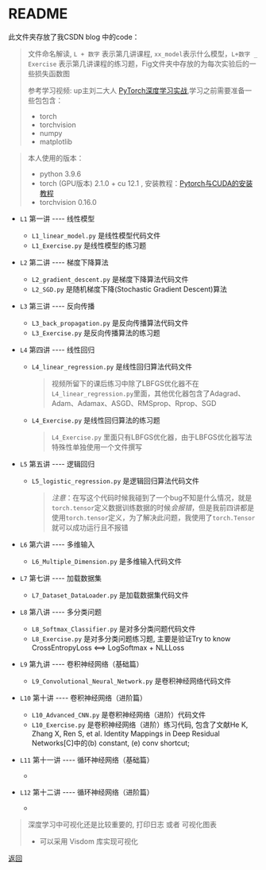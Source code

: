 # README

 此文件夹存放了我CSDN blog 中的code：
> 文件命名解读, `L + 数字` 表示第几讲课程, `xx_model`表示什么模型，`L+数字 _ Exercise` 表示第几讲课程的练习题，Fig文件夹中存放的为每次实验后的一些损失函数图
> 
> 参考学习视频: up主刘二大人 [PyTorch深度学习实战](https://www.bilibili.com/video/BV1Y7411d7Ys/?spm_id_from=333.999.0.0),学习之前需要准备一些包包含：
> - torch
> - torchvision
> - numpy
> - matplotlib

> 本人使用的版本：
> - python 3.9.6
> - torch (GPU版本) 2.1.0 + cu 12.1 , 安装教程：[Pytorch与CUDA的安装教程](https://blog.csdn.net/CDL_LuFei/article/details/124012894)
> - torchvision 0.16.0
> 
- `L1` 第一讲 ---- 线性模型
  - `L1_linear_model.py` 是线性模型代码文件
  - `L1_Exercise.py` 是线性模型的练习题
- `L2` 第二讲 ---- 梯度下降算法
  - `L2_gradient_descent.py` 是梯度下降算法代码文件
  - `L2_SGD.py` 是随机梯度下降(Stochastic Gradient Descent)算法
- `L3` 第三讲 ---- 反向传播
  - `L3_back_propagation.py` 是反向传播算法代码文件
  - `L3_Exercise.py` 是反向传播算法的练习题
- `L4` 第四讲 ---- 线性回归
  - `L4_linear_regression.py` 是线性回归算法代码文件
    > 视频所留下的课后练习中除了LBFGS优化器不在`L4_linear_regression.py`里面，其他优化器包含了Adagrad、Adam、Adamax、ASGD、RMSprop、Rprop、SGD
  - `L4_Exercise.py` 是线性回归算法的练习题
    > `L4_Exercise.py` 里面只有LBFGS优化器，由于LBFGS优化器写法特殊性单独使用一个文件撰写
- `L5` 第五讲 ---- 逻辑回归
  - `L5_logistic_regression.py` 是逻辑回归算法代码文件
    > *注意*：在写这个代码时候我碰到了一个bug不知是什么情况，就是`torch.tensor`定义数据训练数据的时候*会报错*，但是我前四讲都是使用`torch.tensor`定义，为了解决此问题，我使用了`torch.Tensor`就可以成功运行且不报错
- `L6` 第六讲 ---- 多维输入
  - `L6_Multiple_Dimension.py` 是多维输入代码文件
- `L7` 第七讲 ---- 加载数据集
  - `L7_Dataset_DataLoader.py` 是加载数据集代码文件
- `L8` 第八讲 ---- 多分类问题
  - `L8_Softmax_Classifier.py` 是对多分类问题代码文件
  - `L8_Exercise.py` 是对多分类问题练习题, 主要是验证Try to know CrossEntropyLoss <==> LogSoftmax + NLLLoss
- `L9` 第九讲 ---- 卷积神经网络（基础篇）
  - `L9_Convolutional_Neural_Network.py` 是卷积神经网络代码文件
- `L10` 第十讲 ---- 卷积神经网络（进阶篇）
  - `L10_Advanced_CNN.py` 是卷积神经网络（进阶）代码文件
  - `L10_Exercise.py` 是卷积神经网络（进阶）练习代码, 包含了文献He K, Zhang X, Ren S, et al. Identity Mappings in Deep Residual Networks[C]中的(b) constant, (e) conv shortcut; 
- `L11` 第十一讲 ---- 循环神经网络（基础篇）
  
  - 
- `L12` 第十二讲 ---- 循环神经网络（进阶篇）
  
  - 


> 深度学习中可视化还是比较重要的, 打印日志 或者 可视化图表
>
> - 可以采用 Visdom 库实现可视化

[返回](https://github.com/cug-auto-zp/CSDN)